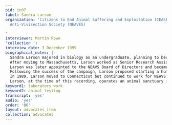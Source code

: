 ```yaml
---
pid: in07
label: Sandra Larson
organization: 'Citizens to End Animal Suffering and Exploitation (CEASE), New England
  Anti-Vivisection Society (NEAVES)

'
interviewer: Martin Rowe
'collection ': 
interview_date: 3 December 1999
biographical_notes: |-
  Sandra Larson majored in biology as an undergraduate, planning to become a veterinarian.  A certified biology teacher, she also once worked as an assistant to a large animal veterinarian and subsequently as a microbiologist at a large corporation that manufactured blood products for culture media.
  After moving to Massachusetts, Larson worked as Senior Research Assistant at the Joslin Diabetes Center.  When she realized that many of the animals in the labs came from pounds in Massachusetts and New Hampshire, she joined with other grassroots activists, visiting town councils in Massachusetts, urging them to stop selling “their” pound dogs to research labs.
  Larson was later appointed to the NEAVS Board of Directors and became one of the primary organizers of NEAVS’ Campaign to Repeal Pound Seizure with the goal of “making pound seizure a household word in Massachusetts.”
  Following the success of the campaign, Larson proposed starting a humane education program for NEAVS.  She also happily resigned from her job at Joslin.  Larson’s educational program, the LivingEarth Learning Project (LELP), presented nearly 1,000 programs in humane education at more than 350 schools in New England and New York every year.
  In 1989, Larson moved to Connecticut but continued to work for NEAVS as an educational field representative.  She and Connecticut resident Pat Butterfield formed the Ethical Science Education Coalition (now named the Ethical Science and Education Coalition), providing a grassroots series of presentations to boards of education urging that students be allowed to choose non-animal methods to learn anatomy.
  Larson, at the time of this recording, operates an animal sanctuary in Connecticut.
keyword1: laboratory work
keyword2: animal testing
transcript: 'yes'
audio: 'yes'
order: '06'
layout: advocates_item
collection: advocates
---
```

